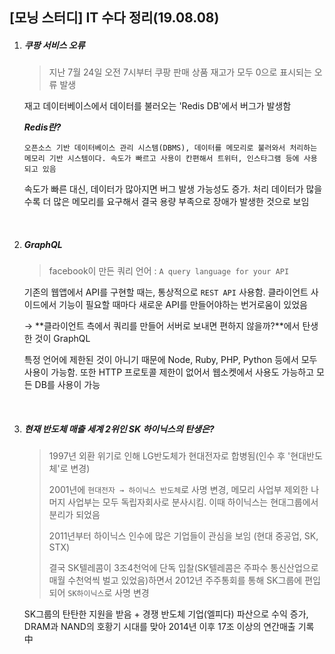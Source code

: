 ## [모닝 스터디] IT 수다 정리(19.08.08)

1. ##### 쿠팡 서비스 오류

   > 지난 7월 24일 오전 7시부터 쿠팡 판매 상품 재고가 모두 0으로 표시되는 오류 발생

   재고 데이터베이스에서 데이터를 불러오는 'Redis DB'에서 버그가 발생함

   ***Redis란?***

   ```
   오픈소스 기반 데이터베이스 관리 시스템(DBMS), 데이터를 메모리로 불러와서 처리하는 메모리 기반 시스템이다. 속도가 빠르고 사용이 칸편해서 트위터, 인스타그램 등에 사용 되고 있음
   ```

   속도가 빠른 대신, 데이터가 많아지면 버그 발생 가능성도 증가. 처리 데이터가 많을 수록 더 많은 메모리를 요구해서 결국 용량 부족으로 장애가 발생한 것으로 보임

   <br>

2. ##### GraphQL

   > facebook이 만든 쿼리 언어 :  `A query language for your API`

   기존의 웹앱에서 API를 구현할 때는, 통상적으로 `REST API` 사용함. 클라이언트 사이드에서 기능이 필요할 때마다 새로운 API를 만들어야하는 번거로움이 있었음

   → **클라이언트 측에서 쿼리를 만들어 서버로 보내면 편하지 않을까?**에서 탄생한 것이 GraphQL

   특정 언어에 제한된 것이 아니기 때문에 Node, Ruby, PHP, Python 등에서 모두 사용이 가능함. 또한 HTTP 프로토콜 제한이 없어서 웹소켓에서 사용도 가능하고 모든 DB를 사용이 가능

   <br>

3. ##### 현재 반도체 매출 세계 2위인 SK 하이닉스의 탄생은?

   > 1997년 외환 위기로 인해 LG반도체가 현대전자로 합병됨(인수 후 '현대반도체'로 변경)
   >
   > 2001년에 `현대전자 → 하이닉스 반도체`로 사명 변경, 메모리 사업부 제외한 나머지 사업부는 모두 독립자회사로 분사시킴. 이때 하이닉스는 현대그룹에서 분리가 되었음
   >
   > 2011년부터 하이닉스 인수에 많은 기업들이 관심을 보임 (현대 중공업, SK, STX)
   >
   > 결국 SK텔레콤이 3조4천억에 단독 입찰(SK텔레콤은 주파수 통신산업으로 매월 수천억씩 벌고 있었음)하면서 2012년 주주통회를 통해 SK그룹에 편입되어 `SK하이닉스`로 사명 변경

   SK그룹의 탄탄한 지원을 받음 + 경쟁 반도체 기업(엘피다) 파산으로 수익 증가, DRAM과 NAND의 호황기 시대를 맞아 2014년 이후 17조 이상의 연간매출 기록 中

